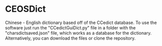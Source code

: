 # CEOSDict
Chinese - English dictionary based off of the CCedict database. To use the software just run the "CCedictGuiDict.py" file in a folder with the "charsdictsaved.json" file, which works as a database for the dictionary. Alternatively, you can download the files or clone the repository.

